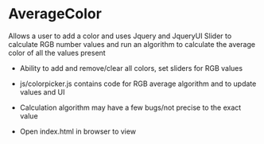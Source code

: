 # AverageColor

Allows a user to add a color and uses Jquery and JqueryUI Slider to calculate RGB number values and run an algorithm
to calculate the average color of all the values present 

- Ability to add and remove/clear all colors, set sliders for RGB values
- js/colorpicker.js contains code for RGB average algorithm and to update values and UI
- Calculation algorithm may have a few bugs/not precise to the exact value

- Open index.html in browser to view 

